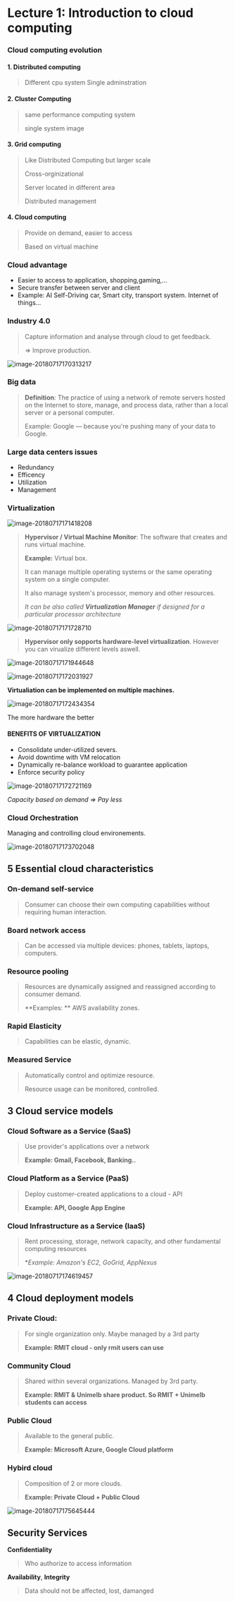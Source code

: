 # Lecture 1: Introduction to cloud computing

### Cloud computing evolution

#### 1. Distributed computing
> Different cpu system
> Single adminstration

#### 2. Cluster Computing

> same performance computing system
>
> single system image

#### 3. Grid computing

> Like Distributed Computing but larger scale
>
> Cross-orginizational
>
> Server located in different area
>
> Distributed management

#### 4. Cloud computing

> Provide on demand, easier to access
>
> Based on virtual machine



### Cloud advantage

- Easier to access to application, shopping,gaming,… 
- Secure transfer between server and client
- Example: AI Self-Driving car, Smart city, transport system. Internet of things...

### Industry 4.0

> Capture information and analyse through cloud to get feedback.
>
> => Improve production.

![image-20180717170313217](image-20180717170313217.png)

### Big data

> **Definition**: The practice of using a network of remote servers hosted on the Internet to store, manage, and process data, rather than a local server or a personal computer. 
>
> Example: Google — because you're pushing many of your data to Google.	

### Large data centers issues

- Redundancy
- Efficency
- Utilization
- Management

### Virtualization

![image-20180717171418208](image-20180717171418208.png)

> **Hypervisor / Virtual Machine Monitor**: The software that creates and runs virtual machine.
>
> **Example:** Virtual box.
>
> It can manage multiple operating systems or the same operating system on a single computer.
>
> It also manage system's processor, memory and other resources.
>
> *It can be also called **Virtualization Manager** if designed for a particular processor architecture*

![image-20180717171728710](image-20180717171728710.png)

> **Hypervisor only sopports hardware-level virtualization**. However you can virualize different levels aswell.

![image-20180717171944648](image-20180717171944648.png)

![image-20180717172031927](image-20180717172031927.png)

**Virtualiation can be implemented on multiple machines.**

![image-20180717172434354](image-20180717172434354.png)

The more hardware the better

#### BENEFITS OF VIRTUALIZATION

- Consolidate under-utilized severs.
- Avoid downtime with VM relocation
- Dynamically re-balance workload to guarantee application
- Enforce security policy

![image-20180717172721169](image-20180717172721169.png)

*Capacity based on demand => Pay less*

### Cloud Orchestration

Managing and controlling cloud environements.

![image-20180717173702048](image-20180717173702048.png)

## 5 Essential cloud characteristics

### On-demand self-service

> Consumer can choose their own computing capabilities without requiring human interaction.

### Board network access

> Can be accessed via multiple devices: phones, tablets, laptops, computers.

### Resource pooling

> Resources are dynamically assigned and reassigned according to consumer demand.
>
> **Examples: ** AWS availability zones.

### Rapid Elasticity

> Capabilities can be elastic, dynamic.

### Measured Service

> Automatically control and optimize resource.
>
> Resource usage can be monitored, controlled.

## 3 Cloud service models

### Cloud Software as a Service (SaaS)

> Use provider's applications over a network
>
> **Example: Gmail, Facebook, Banking..**

### Cloud Platform as a Service (PaaS)

> Deploy customer-created applications to a cloud - API
>
> **Example: API, Google App Engine**

### Cloud Infrastructure as a Service (IaaS)

> Rent processing, storage, network capacity, and other fundamental computing resources
>
> **Example: Amazon's EC2, GoGrid, AppNexus*

![image-20180717174619457](image-20180717174619457.png)

## 4 Cloud deployment models

### Private Cloud:

> For single organization only. Maybe managed by a 3rd party
>
> **Example: RMIT cloud - only rmit users can use**

### Community Cloud

> Shared within several organizations. Managed by 3rd party.
>
> **Example: RMIT & Unimelb share product. So RMIT + Unimelb students can access**

### Public Cloud

> Available to the general public.
>
> **Example: Microsoft Azure, Google Cloud platform**

### Hybird cloud

> Composition of 2 or more clouds.
>
> **Example: Private Cloud + Public Cloud**

![image-20180717175645444](image-20180717175645444.png)

## Security Services

**Confidentiality**

> Who authorize to access information

**Availability**, **Integrity**

> Data should not be affected, lost, damanged

